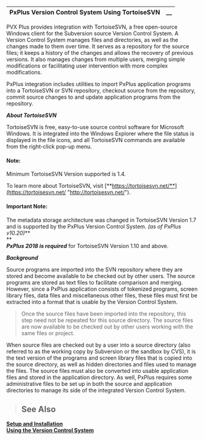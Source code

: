 # 

**PxPlus Version Control System Using TortoiseSVN** |  **__**  
---|---  
  
PVX Plus provides integration with TortoiseSVN, a free open-source Windows client for the Subversion source Version Control System. A Version Control System manages files and directories, as well as the changes made to them over time. It serves as a repository for the source files; it keeps a history of the changes and allows the recovery of previous versions. It also manages changes from multiple users, merging simple modifications or facilitating user intervention with more complex modifications.

PxPlus integration includes utilities to import PxPlus application programs into a TortoiseSVN or SVN repository, checkout source from the repository, commit source changes to and update application programs from the repository.

**_About TortoiseSVN_**

TortoiseSVN is free, easy-to-use source control software for Microsoft Windows. It is integrated into the Windows Explorer where the file status is displayed in the file icons, and all TortoiseSVN commands are available from the right-click pop-up menu.

#### **Note:**  
Minimum TortoiseSVN Version supported is 1.4.

To learn more about TortoiseSVN, visit  [**https://tortoisesvn.net/**](https://tortoisesvn.net/ "http://tortoisesvn.net/").

#### **Important Note:**  
The metadata storage architecture was changed in TortoiseSVN Version 1.7 and is supported by the PxPlus Version Control System. _(as of PxPlus v10.20)_**  
**  
**_PxPlus 2018 is required_** for TortoiseSVN Version 1.10 and above.

**_Background_**

Source programs are imported into the SVN repository where they are stored and become available to be checked out by other users. The source programs are stored as text files to facilitate comparison and merging. However, since a PxPlus application consists of tokenized programs, screen library files, data files and miscellaneous other files, these files must first be extracted into a format that is usable by the Version Control System.

> Once the source files have been imported into the repository, this step need not be repeated for this source directory. The source files are now available to be checked out by other users working with the same files or project.

When source files are checked out by a user into a source directory (also referred to as the working copy by Subversion or the sandbox by CVS), it is the text version of the programs and screen library files that is copied into the source directory, as well as hidden directories and files used to manage the files. The source files must also be converted into usable application files and stored in the application directory. As well, PxPlus requires some administrative files to be set up in both the source and application directories to manage its side of the integrated Version Control System.

> ## See Also

**[Setup and Installation](Setup%20and%20Installation/Overview.md)**   
**[Using the Version Control System](Using%20the%20Version%20Control%20System/Introduction.md)**
